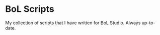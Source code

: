 BoL Scripts
===========

My collection of scripts that I have written for BoL Studio. Always up-to-date.

